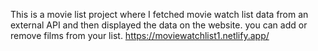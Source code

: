 This is a movie list project where I fetched movie watch list data from an external API and then displayed the data on the website. you can add or remove films from your list.                                                                                                                                                                                                            https://moviewatchlist1.netlify.app/      
 
